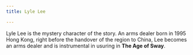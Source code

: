 ```yaml
---
title: Lyle Lee

---
```


Lyle Lee is the mystery character of the story. An arms dealer born in 1995 Hong Kong, right before the handover of the region to China, Lee becomes an arms dealer and is instrumental in usuring in **The Age of Sway**.
